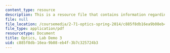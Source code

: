 ```yaml
---
content_type: resource
description: This is a resource file that contains information regarding demo 3.
file: null
file_location: /coursemedia/2-71-optics-spring-2014/c885f8db16ea9b08eb4f3b7c325724b3_MIT2_71S14_Demo_3.pdf
file_type: application/pdf
resourcetype: Document
title: Optics, Lab Demo 3
uid: c885f8db-16ea-9b08-eb4f-3b7c325724b3
---
```

